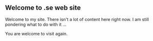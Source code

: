 ## Welcome to .se web site

Welcome to my site. There isn't a lot of content here right now.
I am still pondering what to do with it ... 

You are welcome to visit again. 
